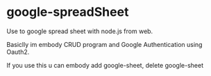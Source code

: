 # google-spreadSheet

Use to google spread sheet with node.js from web.

Basiclly im embody CRUD program and Google Authentication using Oauth2.

If you use this u can embody add google-sheet, delete google-sheet
